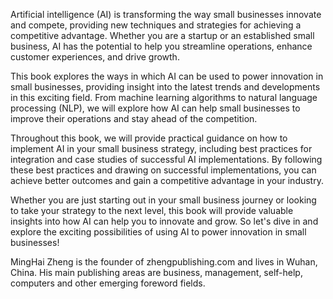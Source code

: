 
Artificial intelligence (AI) is transforming the way small businesses innovate and compete, providing new techniques and strategies for achieving a competitive advantage. Whether you are a startup or an established small business, AI has the potential to help you streamline operations, enhance customer experiences, and drive growth.

This book explores the ways in which AI can be used to power innovation in small businesses, providing insight into the latest trends and developments in this exciting field. From machine learning algorithms to natural language processing (NLP), we will explore how AI can help small businesses to improve their operations and stay ahead of the competition.

Throughout this book, we will provide practical guidance on how to implement AI in your small business strategy, including best practices for integration and case studies of successful AI implementations. By following these best practices and drawing on successful implementations, you can achieve better outcomes and gain a competitive advantage in your industry.

Whether you are just starting out in your small business journey or looking to take your strategy to the next level, this book will provide valuable insights into how AI can help you to innovate and grow. So let's dive in and explore the exciting possibilities of using AI to power innovation in small businesses!

MingHai Zheng is the founder of zhengpublishing.com and lives in Wuhan, China. His main publishing areas are business, management, self-help, computers and other emerging foreword fields.
